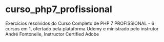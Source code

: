 # curso_php7_profissional
Exercícios resolvidos do Curso Completo de PHP 7 PROFISSIONAL - 6 cursos em 1, ofertado pela plataforma Udemy e ministrado pelo instrutor André Fontonelle, Instructor Certified Adobe
